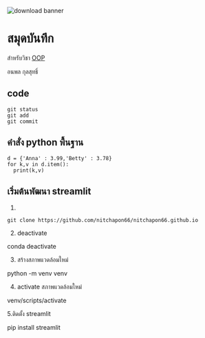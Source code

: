 ![download banner](https://picsum.photos/800/250)

# สมุดบันทึก

สำหรับวิชา [OOP](https://fax1477.github.io)

อนพล กุลสุทธิ์
## code

```
git status
git add
git commit
```

## คำสั่ง python พื้นฐาน

```
d = {'Anna' : 3.99,'Betty' : 3.78}
for k,v in d.item():
  print(k,v)
```
## เริ่มต้นพัฒนา streamlit

1.
```
git clone https://github.com/nitchapon66/nitchapon66.github.io

```

2. deactivate

conda deactivate

3. สร้างสภาพแวดล้อมใหม่

python -m venv venv

4. activate สภาพแวดล้อมใหม่

venv/scripts/activate

5.ติดตั้ง streamlit

pip install streamlit
